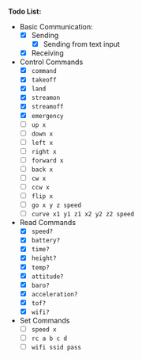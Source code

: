 **Todo List:**

* Basic Communication:
    * [x] Sending
        * [x] Sending from text input
    * [x] Receiving 
    
* Control Commands
    * [x] `command`
    * [x] `takeoff`
    * [x] `land`
    * [x] `streamon`
    * [x] `streamoff`
    * [x] `emergency`
    * [ ] `up x`
    * [ ] `down x`
    * [ ] `left x`
    * [ ] `right x`
    * [ ] `forward x`
    * [ ] `back x`
    * [ ] `cw x`
    * [ ] `ccw x`
    * [ ] `flip x`
    * [ ] `go x y z speed`
    * [ ] `curve x1 y1 z1 x2 y2 z2 speed`
* Read Commands
    * [x] `speed?`
    * [x] `battery?`
    * [x] `time?`
    * [x] `height?`
    * [x] `temp?`
    * [x] `attitude?`
    * [x] `baro?`
    * [x] `acceleration?`
    * [x] `tof?`
    * [x] `wifi?`
* Set Commands
    * [ ] `speed x`
    * [ ] `rc a b c d`
    * [ ] `wifi ssid pass`